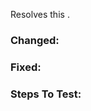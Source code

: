 Resolves this <issue number>.

### Changed:
<!-- A concise description (or list) of enhancements or additions you've made. -->

### Fixed:
<!-- A concise description (or list) of improvements you've made. -->

### Steps To Test:
<!--
Example: steps to test the new feature:
1. In this environment...
1. With this config...
1. Run '...'
1. What you expect to happen
-->

